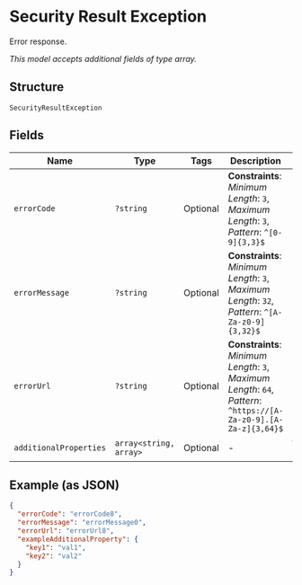 
# Security Result Exception

Error response.

*This model accepts additional fields of type array.*

## Structure

`SecurityResultException`

## Fields

| Name | Type | Tags | Description | Getter | Setter |
|  --- | --- | --- | --- | --- | --- |
| `errorCode` | `?string` | Optional | **Constraints**: *Minimum Length*: `3`, *Maximum Length*: `3`, *Pattern*: `^[0-9]{3,3}$` | getErrorCode(): ?string | setErrorCode(?string errorCode): void |
| `errorMessage` | `?string` | Optional | **Constraints**: *Minimum Length*: `3`, *Maximum Length*: `32`, *Pattern*: `^[A-Za-z0-9]{3,32}$` | getErrorMessage(): ?string | setErrorMessage(?string errorMessage): void |
| `errorUrl` | `?string` | Optional | **Constraints**: *Minimum Length*: `3`, *Maximum Length*: `64`, *Pattern*: `^https://[A-Za-z0-9].[A-Za-z]{3,64}$` | getErrorUrl(): ?string | setErrorUrl(?string errorUrl): void |
| `additionalProperties` | `array<string, array>` | Optional | - | findAdditionalProperty(string key): array | additionalProperty(string key, array value): void |

## Example (as JSON)

```json
{
  "errorCode": "errorCode8",
  "errorMessage": "errorMessage0",
  "errorUrl": "errorUrl8",
  "exampleAdditionalProperty": {
    "key1": "val1",
    "key2": "val2"
  }
}
```

